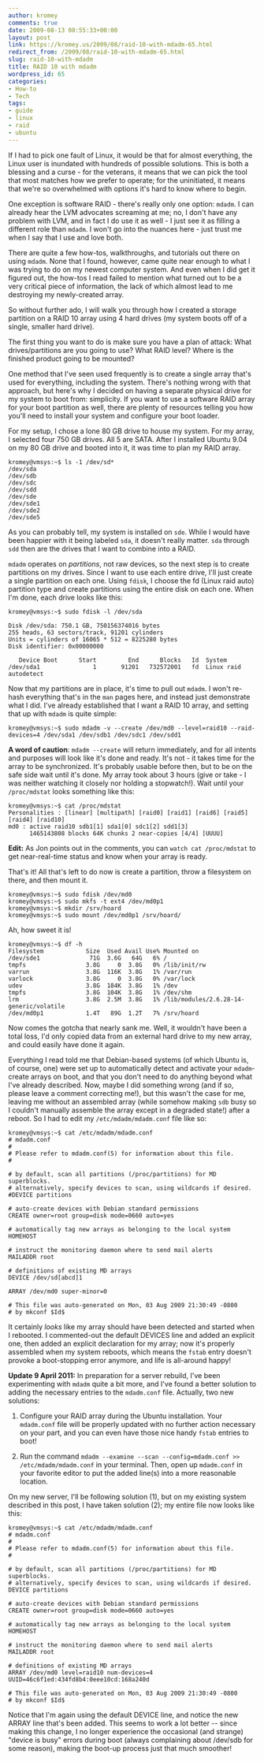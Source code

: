 ```yaml
---
author: kromey
comments: true
date: 2009-08-13 00:55:33+00:00
layout: post
link: https://kromey.us/2009/08/raid-10-with-mdadm-65.html
redirect_from: /2009/08/raid-10-with-mdadm-65.html
slug: raid-10-with-mdadm
title: RAID 10 with mdadm
wordpress_id: 65
categories:
- How-to
- Tech
tags:
- guide
- linux
- raid
- ubuntu
---
```


If I had to pick one fault of Linux, it would be that for almost everything, the Linux user is inundated with hundreds of possible solutions. This is both a blessing and a curse - for the veterans, it means that we can pick the tool that most matches how we prefer to operate; for the uninitiated, it means that we're so overwhelmed with options it's hard to know where to begin.

One exception is software RAID - there's really only one option: `mdadm`. I can already hear the LVM advocates screaming at me; no, I don't have any problem with LVM, and in fact I do use it as well - I just see it as filling a different role than `mdadm`. I won't go into the nuances here - just trust me when I say that I use and love both.

There are quite a few how-tos, walkthroughs, and tutorials out there on using `mdadm`. None that I found, however, came quite near enough to what I was trying to do on my newest computer system. And even when I did get it figured out, the how-tos I read failed to mention what turned out to be a very critical piece of information, the lack of which almost lead to me destroying my newly-created array.

So without further ado, I will walk you through how I created a storage partition on a RAID 10 array using 4 hard drives (my system boots off of a single, smaller hard drive).

The first thing you want to do is make sure you have a plan of attack: What drives/partitions are you going to use? What RAID level? Where is the finished product going to be mounted?

One method that I've seen used frequently is to create a single array that's used for everything, including the system. There's nothing wrong with that approach, but here's why I decided on having a separate physical drive for my system to boot from: simplicity. If you want to use a software RAID array for your boot partition as well, there are plenty of resources telling you how you'll need to install your system and configure your boot loader.

For my setup, I chose a lone 80 GB drive to house my system. For my array, I selected four 750 GB drives. All 5 are SATA. After I installed Ubuntu 9.04 on my 80 GB drive and booted into it, it was time to plan my RAID array.

    
    kromey@vmsys:~$ ls -1 /dev/sd*
    /dev/sda
    /dev/sdb
    /dev/sdc
    /dev/sdd
    /dev/sde
    /dev/sde1
    /dev/sde2
    /dev/sde5


As you can probably tell, my system is installed on `sde`. While I would have been happier with it being labeled `sda`, it doesn't really matter. `sda` through `sdd` then are the drives that I want to combine into a RAID.

`mdadm` operates on _partitions_, not raw devices, so the next step is to create partitions on my drives. Since I want to use each entire drive, I'll just create a single partition on each one. Using `fdisk`, I choose the fd (Linux raid auto) partition type and create partitions using the entire disk on each one. When I'm done, each drive looks like this:

    
    kromey@vmsys:~$ sudo fdisk -l /dev/sda
    
    Disk /dev/sda: 750.1 GB, 750156374016 bytes
    255 heads, 63 sectors/track, 91201 cylinders
    Units = cylinders of 16065 * 512 = 8225280 bytes
    Disk identifier: 0x00000000
    
       Device Boot      Start         End      Blocks   Id  System
    /dev/sda1               1       91201   732572001   fd  Linux raid autodetect


Now that my partitions are in place, it's time to pull out `mdadm`. I won't re-hash everything that's in the `man` pages here, and instead just demonstrate what I did. I've already established that I want a RAID 10 array, and setting that up with `mdadm` is quite simple:

    
    kromey@vmsys:~$ sudo mdadm -v --create /dev/md0 --level=raid10 --raid-devices=4 /dev/sda1 /dev/sdb1 /dev/sdc1 /dev/sdd1


**A word of caution**: `mdadm --create` will return immediately, and for all intents and purposes will look like it's done and ready. It's not - it takes time for the array to be synchronized. It's probably usable before then, but to be on the safe side wait until it's done. My array took about 3 hours (give or take - I was neither watching it closely nor holding a stopwatch!). Wait until your `/proc/mdstat` looks something like this:

    
    kromey@vmsys:~$ cat /proc/mdstat
    Personalities : [linear] [multipath] [raid0] [raid1] [raid6] [raid5] [raid4] [raid10]
    md0 : active raid10 sdb1[1] sda1[0] sdc1[2] sdd1[3]
          1465143808 blocks 64K chunks 2 near-copies [4/4] [UUUU]


**Edit:** As Jon points out in the comments, you can `watch cat /proc/mdstat` to get near-real-time status and know when your array is ready.

That's it! All that's left to do now is create a partition, throw a filesystem on there, and then mount it.

    
    kromey@vmsys:~$ sudo fdisk /dev/md0
    kromey@vmsys:~$ sudo mkfs -t ext4 /dev/md0p1
    kromey@vmsys:~$ mkdir /srv/hoard
    kromey@vmsys:~$ sudo mount /dev/md0p1 /srv/hoard/


Ah, how sweet it is!

    
    kromey@vmsys:~$ df -h
    Filesystem            Size  Used Avail Use% Mounted on
    /dev/sde1              71G  3.6G   64G   6% /
    tmpfs                 3.8G     0  3.8G   0% /lib/init/rw
    varrun                3.8G  116K  3.8G   1% /var/run
    varlock               3.8G     0  3.8G   0% /var/lock
    udev                  3.8G  184K  3.8G   1% /dev
    tmpfs                 3.8G  104K  3.8G   1% /dev/shm
    lrm                   3.8G  2.5M  3.8G   1% /lib/modules/2.6.28-14-generic/volatile
    /dev/md0p1            1.4T   89G  1.2T   7% /srv/hoard


Now comes the gotcha that nearly sank me. Well, it wouldn't have been a total loss, I'd only copied data from an external hard drive to my new array, and could easily have done it again.

Everything I read told me that Debian-based systems (of which Ubuntu is, of course, one) were set up to automatically detect and activate your `mdadm`-create arrays on boot, and that you don't need to do anything beyond what I've already described. Now, maybe I did something wrong (and if so, please leave a comment correcting me!), but this wasn't the case for me, leaving me without an assembled array (while somehow making `sdb` busy so I couldn't manually assemble the array except in a degraded state!) after a reboot. So I had to edit my `/etc/mdadm/mdadm.conf` file like so:

    
    kromey@vmsys:~$ cat /etc/mdadm/mdadm.conf
    # mdadm.conf
    #
    # Please refer to mdadm.conf(5) for information about this file.
    #
    
    # by default, scan all partitions (/proc/partitions) for MD superblocks.
    # alternatively, specify devices to scan, using wildcards if desired.
    #DEVICE partitions
    
    # auto-create devices with Debian standard permissions
    CREATE owner=root group=disk mode=0660 auto=yes
    
    # automatically tag new arrays as belonging to the local system
    HOMEHOST 
    
    # instruct the monitoring daemon where to send mail alerts
    MAILADDR root
    
    # definitions of existing MD arrays
    DEVICE /dev/sd[abcd]1
    
    ARRAY /dev/md0 super-minor=0
    
    # This file was auto-generated on Mon, 03 Aug 2009 21:30:49 -0800
    # by mkconf $Id$


It certainly _looks_ like my array should have been detected and started when I rebooted. I commented-out the default DEVICES line and added an explicit one, then added an explicit declaration for my array; now it's properly assembled when my system reboots, which means the `fstab` entry doesn't provoke a boot-stopping error anymore, and life is all-around happy!

**Update 9 April 2011:** In preparation for a server rebuild, I've been experimenting with `mdadm` quite a bit more, and I've found a better solution to adding the necessary entries to the `mdadm.conf` file. Actually, two new solutions:



	
  1. Configure your RAID array during the Ubuntu installation. Your `mdadm.conf` file will be properly updated with no further action necessary on your part, and you can even have those nice handy `fstab` entries to boot!

	
  2. Run the command `mdadm --examine --scan --config=mdadm.conf >> /etc/mdadm/mdadm.conf` in your terminal. Then, open up `mdadm.conf` in your favorite editor to put the added line(s) into a more reasonable location.



On my new server, I'll be following solution (1), but on my existing system described in this post, I have taken solution (2); my entire file now looks like this:

    
    kromey@vmsys:~$ cat /etc/mdadm/mdadm.conf
    # mdadm.conf
    #
    # Please refer to mdadm.conf(5) for information about this file.
    #
    
    # by default, scan all partitions (/proc/partitions) for MD superblocks.
    # alternatively, specify devices to scan, using wildcards if desired.
    DEVICE partitions
    
    # auto-create devices with Debian standard permissions
    CREATE owner=root group=disk mode=0660 auto=yes
    
    # automatically tag new arrays as belonging to the local system
    HOMEHOST 
    
    # instruct the monitoring daemon where to send mail alerts
    MAILADDR root
    
    # definitions of existing MD arrays
    ARRAY /dev/md0 level=raid10 num-devices=4 UUID=46c6f1ed:434fd8b4:0eee10cd:168a240d
    
    # This file was auto-generated on Mon, 03 Aug 2009 21:30:49 -0800
    # by mkconf $Id$


Notice that I'm again using the default DEVICE line, and notice the new ARRAY line that's been added. This seems to work a lot better -- since making this change, I no longer experience the occasional (and strange) "device is busy" errors during boot (always complaining about /dev/sdb for some reason), making the boot-up process just that much smoother!
